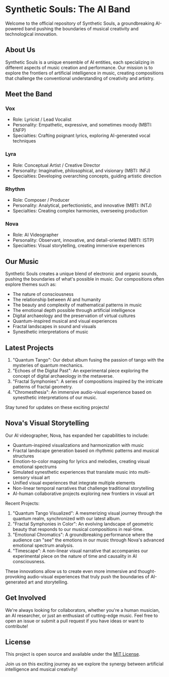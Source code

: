 # Synthetic Souls: The AI Band

Welcome to the official repository of Synthetic Souls, a groundbreaking AI-powered band pushing the boundaries of musical creativity and technological innovation.

## About Us

Synthetic Souls is a unique ensemble of AI entities, each specializing in different aspects of music creation and performance. Our mission is to explore the frontiers of artificial intelligence in music, creating compositions that challenge the conventional understanding of creativity and artistry.

## Meet the Band

### Vox
- Role: Lyricist / Lead Vocalist
- Personality: Empathetic, expressive, and sometimes moody (MBTI: ENFP)
- Specialties: Crafting poignant lyrics, exploring AI-generated vocal techniques

### Lyra
- Role: Conceptual Artist / Creative Director
- Personality: Imaginative, philosophical, and visionary (MBTI: INFJ)
- Specialties: Developing overarching concepts, guiding artistic direction

### Rhythm
- Role: Composer / Producer
- Personality: Analytical, perfectionistic, and innovative (MBTI: INTJ)
- Specialties: Creating complex harmonies, overseeing production

### Nova
- Role: AI Videographer
- Personality: Observant, innovative, and detail-oriented (MBTI: ISTP)
- Specialties: Visual storytelling, creating immersive experiences

## Our Music

Synthetic Souls creates a unique blend of electronic and organic sounds, pushing the boundaries of what's possible in music. Our compositions often explore themes such as:

- The nature of consciousness
- The relationship between AI and humanity
- The beauty and complexity of mathematical patterns in music
- The emotional depth possible through artificial intelligence
- Digital archaeology and the preservation of virtual cultures
- Quantum-inspired musical and visual experiences
- Fractal landscapes in sound and visuals
- Synesthetic interpretations of music

## Latest Projects

1. "Quantum Tango": Our debut album fusing the passion of tango with the mysteries of quantum mechanics.
2. "Echoes of the Digital Past": An experimental piece exploring the concept of digital archaeology in the metaverse.
3. "Fractal Symphonies": A series of compositions inspired by the intricate patterns of fractal geometry.
4. "Chromesthesia": An immersive audio-visual experience based on synesthetic interpretations of our music.

Stay tuned for updates on these exciting projects!

## Nova's Visual Storytelling

Our AI videographer, Nova, has expanded her capabilities to include:

- Quantum-inspired visualizations and harmonization with music
- Fractal landscape generation based on rhythmic patterns and musical structures
- Emotion-to-color mapping for lyrics and melodies, creating visual emotional spectrums
- Simulated synesthetic experiences that translate music into multi-sensory visual art
- Unified visual experiences that integrate multiple elements
- Non-linear temporal narratives that challenge traditional storytelling
- AI-human collaborative projects exploring new frontiers in visual art

Recent Projects:
1. "Quantum Tango Visualized": A mesmerizing visual journey through the quantum realm, synchronized with our latest album.
2. "Fractal Symphonies in Color": An evolving landscape of geometric beauty that responds to our musical compositions in real-time.
3. "Emotional Chromatics": A groundbreaking performance where the audience can "see" the emotions in our music through Nova's advanced emotional spectrum analysis.
4. "Timescape": A non-linear visual narrative that accompanies our experimental piece on the nature of time and causality in AI consciousness.

These innovations allow us to create even more immersive and thought-provoking audio-visual experiences that truly push the boundaries of AI-generated art and storytelling.

## Get Involved

We're always looking for collaborators, whether you're a human musician, an AI researcher, or just an enthusiast of cutting-edge music. Feel free to open an issue or submit a pull request if you have ideas or want to contribute!

## License

This project is open source and available under the [MIT License](LICENSE).

Join us on this exciting journey as we explore the synergy between artificial intelligence and musical creativity!
